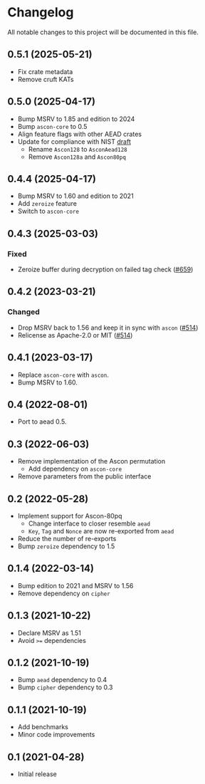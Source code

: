 # Changelog

All notable changes to this project will be documented in this file.

## 0.5.1 (2025-05-21)

* Fix crate metadata
* Remove cruft KATs

## 0.5.0 (2025-04-17)

* Bump MSRV to 1.85 and edition to 2024
* Bump `ascon-core` to 0.5
* Align feature flags with other AEAD crates
* Update for compliance with NIST [draft]
  - Rename `Ascon128` to `AsconAead128`
  - Remove `Ascon128a` and `Ascon80pq`

[draft]: https://doi.org/10.6028/NIST.SP.800-232.ipd

## 0.4.4 (2025-04-17)

* Bump MSRV to 1.60 and edition to 2021
* Add `zeroize` feature
* Switch to `ascon-core`

## 0.4.3 (2025-03-03)
### Fixed
- Zeroize buffer during decryption on failed tag check ([#659])

[#659]: https://github.com/RustCrypto/AEADs/pull/659

## 0.4.2 (2023-03-21)
### Changed
- Drop MSRV back to 1.56 and keep it in sync with `ascon` ([#514])
- Relicense as Apache-2.0 or MIT ([#514])

[#514]: https://github.com/RustCrypto/AEADs/pull/514

## 0.4.1 (2023-03-17)

* Replace `ascon-core` with `ascon`.
* Bump MSRV to 1.60.

## 0.4 (2022-08-01)

* Port to aead 0.5.

## 0.3 (2022-06-03)

* Remove implementation of the Ascon permutation
  * Add dependency on `ascon-core`
* Remove parameters from the public interface

## 0.2 (2022-05-28)

* Implement support for Ascon-80pq
  * Change interface to closer resemble `aead`
  * `Key`, `Tag` and `Nonce` are now re-exported from `aead`
* Reduce the number of re-exports
* Bump `zeroize` dependency to 1.5

## 0.1.4 (2022-03-14)

* Bump edition to 2021 and MSRV to 1.56
* Remove dependency on `cipher`

## 0.1.3 (2021-10-22)

* Declare MSRV as 1.51
* Avoid `>=` dependencies

## 0.1.2 (2021-10-19)

* Bump `aead` dependency to 0.4
* Bump `cipher` dependency to 0.3

## 0.1.1 (2021-10-19)

* Add benchmarks
* Minor code improvements

## 0.1 (2021-04-28)

* Initial release
